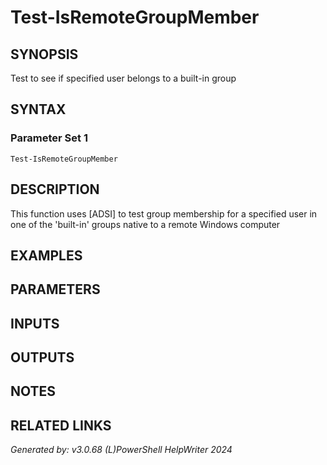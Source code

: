 ﻿# Test-IsRemoteGroupMember

## SYNOPSIS
Test to see if specified user belongs to a built-in group

## SYNTAX

### Parameter Set 1
```
Test-IsRemoteGroupMember
```

## DESCRIPTION
This function uses [ADSI] to test group membership for a specified user in one of the 'built-in' groups native to a remote Windows computer

## EXAMPLES

## PARAMETERS

## INPUTS

## OUTPUTS

## NOTES

## RELATED LINKS


*Generated by: v3.0.68 (L)PowerShell HelpWriter 2024*
